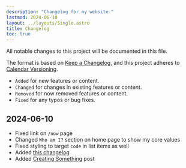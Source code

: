 ```yaml
---
description: "Changelog for my website."
lastmod: 2024-06-10
layout: ../layouts/Single.astro
title: Changelog
toc: true
---
```


All notable changes to this project will be documented in this file.

The format is based on [Keep a Changelog](https://keepachangelog.com/en/1.1.0/), and this project adheres to [Calendar Versioning](https://calver.org/).

- `Added` for new features or content.
- `Changed` for changes in existing features or content.
- `Removed` for now removed features or content.
- `Fixed` for any typos or bug fixes.

## 2024-06-10

- Fixed link on `/now` page
- Changed `Who am I?` section on home page to show my core values
- Fixed styling to target `code` in list items as well
- Added [this changelog](/changelog)
- Added [Creating Something](/writing/creating-something) post
